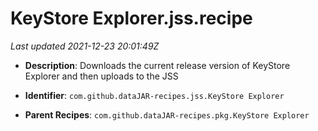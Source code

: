 # KeyStore Explorer.jss.recipe

_Last updated 2021-12-23 20:01:49Z_

- **Description**: Downloads the current release version of KeyStore Explorer and then uploads to the JSS

- **Identifier**: `com.github.dataJAR-recipes.jss.KeyStore Explorer`

- **Parent Recipes**: `com.github.dataJAR-recipes.pkg.KeyStore Explorer`

